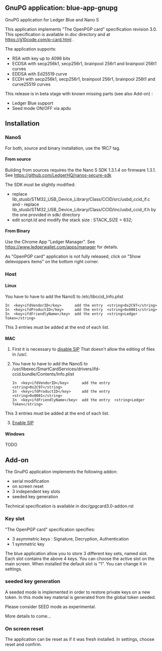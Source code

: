 ## GnuPG application: blue-app-gnupg

GnuPG application for Ledger Blue and Nano S

This application implements "The OpenPGP card" specification revision 3.0. This specification is available in *doc* directory and at https://g10code.com/p-card.html .

The application supports:
  - RSA with key up to 4096 bits 
  - ECDSA with secp256k1, secp256r1, brainpool 256r1 and brainpool 256t1 curves
  - EDDSA with Ed25519 curve 
  - ECDH with  secp256k1, secp256r1, brainpool 256r1, brainpool 256t1 and curve25519 curves


This release is in beta stage with known missing parts (see also Add-on) :

   * Ledger Blue support
   * Seed mode ON/OFF via apdu


## Installation

### NanoS

For both, source and binary installation, use the 1RC7 tag. 

#### From source

Building from sources requires the the Nano S SDK 1.3.1.4 on firmware 1.3.1. See
https://github.com/LedgerHQ/nanos-secure-sdk

The SDK must be slightly modified:

  - replace lib_stusb/STM32_USB_Device_Library/Class/CCID/src/usbd_ccid_if.c and - replace lib_stusb/STM32_USB_Device_Library/Class/CCID/inc/usbd_ccid_if.h by the one provided in sdk/ directory
  - edit script.ld and modify the stack size : STACK_SIZE = 832;

#### From Binary

Use the Chrome App "Ledger Manager". See https://www.ledgerwallet.com/apps/manager for details.

As "OpenPGP card" application is not fully released, click on "Show delevoppers items" on the bottom right corner. 

### Host

#### Linux

You have to have to add the NanoS to /etc/libccid_Info.plist

    In  <key>ifdVendorID</key>      add the entry  <string>0x2C97</string>
    In  <key>ifdProductID</key>     add the entry  <string>0x0001</string>
    In  <key>ifdFriendlyName</key>  add the entry  <string>Ledger Token</string>
  
This 3 entries must be added at the end of each list.

#### MAC

1. First it is necessary to [disable SIP](https://developer.apple.com/library/mac/documentation/Security/Conceptual/System_Integrity_Protection_Guide/ConfiguringSystemIntegrityProtection/ConfiguringSystemIntegrityProtection.html) That doesn't allow the editing of files in /usr/.

2. You have to have to add the NanoS to /usr/libexec/SmartCardServices/drivers/ifd-ccid.bundle/Contents/Info.plist


       In  <key>ifdVendorID</key>      add the entry  <string>0x2C97</string>
       In  <key>ifdProductID</key>     add the entry  <string>0x0001</string>
       In  <key>ifdFriendlyName</key>  add the entry  <string>Ledger Token</string>
  
This 3 entries must be added at the end of each list.

3. [Enable SIP](https://developer.apple.com/library/content/documentation/Security/Conceptual/System_Integrity_Protection_Guide/ConfiguringSystemIntegrityProtection/ConfiguringSystemIntegrityProtection.html)

#### Windows

TODO


## Add-on

The GnuPG application implements the following addon:
  - serial modification
  - on screen reset
  - 3 independent key slots
  - seeded key generation

Technical specification is available in doc/gpgcard3.0-addon.rst

   
### Key slot

"The OpenPGP card" specification specifies:
  - 3 asymmetric keys : Signature, Decryption, Authentication
  - 1 symmetric key

The blue application allow you to store 3 different key sets, named slot. Each slot contains the above 4 keys.
You can choose the active slot on the main screen.
When installed the default slot is "1". You can change it in settings.

   
### seeded key generation

A seeded mode is implemented in order to restore private keys on a new token.
In this mode key material is generated from the global token seeded.

Please consider SEED mode as experimental.

More details to come... 

### On screen reset

The application can be reset as if it was fresh installed. In settings, choose reset and confirm.

